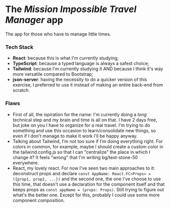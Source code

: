 # The *Mission Impossible Travel Manager* app 

The app for those who have to manage little times.

### Tech Stack
- **React**: because this is what I'm currently studying;
- **TypeScript**: because a typed language is always a safest choice;
- **Tailwind**: because I'm currently studying it AND because I think it's way more versatile compared to Bootstrap;
- **json-server**: having the necessity to do a quicker version of this exercise, I preferred to use it instead of making an entire back-end from scratch. 

### Flaws
- First of all, the ispiration for the name: I'm currently doing a *long* technical step and my brain and time is all on that. I have 2 days free, but joke on you I have to organize for a real travel. I'm trying to do something and use this occasion to learn/consolidate new things, so even if I don't manage to make it work I'll be happy anyway. 
- Talking about Tailwind, I'm not too sure if I'm doing everything right. For colors in common, for example, maybe I should create a custom color in the tailwind.config.js so that I can "centralize" the place in which I change it? It feels "wrong" that I'm writing bg/text-stone-50 everywhere.
- React, my lovely react. For now I've seen two main approaches to it: deconstruct props and declare ``` const AppName: React.FC<Props> = ({prop1, prop2, ...}) ``` and the second one, the one I've choose to use this time, that doesn't use a declaration for the component itself and that keeps props as ``` const appName = (props: Props) ```. Still trying to figure out what's the better one. Except for this, probably I could use some more component composition. 
